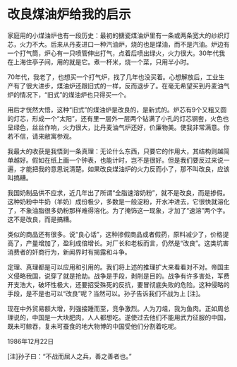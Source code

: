 # 改良煤油炉给我的启示

家庭用的小煤油炉也有一段历史：最初的搪瓷煤油炉里有一条或两条宽大的纱织灯芯，火力不大。后来从丹麦进口一种汽油炉，烧的也是煤油，而不是汽油。炉边有一个打气筒，炉心有一只喷管伸出打气，点着后喷出绿火，火力很大。30年代我在上海住亭子间，用的就是它。煮一杯米，烧一个菜，只用半小时。

70年代，我老了，也想买一个打气炉，找了几年也没买着。心想解放后，工业生产有了很大进步，煤油炉还跟旧式的一样，反而退步了。在毫无希望买到丹麦油气炉的情况下，“旧式”的煤油炉也只得买一个。

用后才恍然大悟，这种“旧式”的煤油炉是改良的，是新式的。炉芯有9个又粗又圆的灯芯，形成一个“太阳”，还有里一层外一层两个钻满了小孔的灯芯钢套，火色也呈绿色，丝丝作响，火力很大，比丹麦油气炉还好，价廉物美。使我非常满意。你若不信，请来敝寓参观。

我最大的收获是我悟到一条真理：无论什么东西，只要它的作用大，其结构则越简单越好。假如在纸上画一个钟表，也能计时，岂不是很好。但是我们要反过来说一遍，才能把我的意思说清楚。如果改良煤油炉的火力反而小了，那不叫改良，应该叫搞糟。

我国奶制品供不应求，近几年出了所谓“全脂速溶奶粉”，就不是改良，而是掺假。这种奶粉中牛奶（羊奶）成份极少，多数是一般淀粉，开水冲进去，它很快就溶化了，不象油脂很多奶粉那样难得溶化。为了掩饰这一现象，才加了“速溶”两个字。这不是改良，而是搞糟。

类似的商品还有很多。说“良心话”，这种掺假商品或者假药，原料减少了，价格提高了，产量增加了，盈利成倍增长。对厂长和老板而言，仍然是“改良”。这类坑害消费者的奸商行为，新闻界时有揭露和斗争。

定理、真理都是可以应用和引用的。我们将上述的推理扩大来看看对不对。帝国主义侵略我国，说穿了就是抢劫。战争是手段，剥削是目的。战争有许多害处，军费开支浩大，破坏性极大，还要招受殊死的反抗，要冒彻底失败的危险。这种侵略的手段，是不是也可以“改良”呢？当然可以。孙子告诉我们不战为上 \[注\]。

现在中外贸易额大增，列强接踵而至，竞争激烈。人为刀俎，我为鱼肉。正如周总理说的，中国是一大块肥肉，人人都想吃。遂使过去他们不能用武力征服的中国，既未可鲸吞，复未可蚕食的地大物博的中国受他们分割着吃呢。

1986年12月22日

 \[注\]孙子曰：“不战而屈人之兵，善之善者也。”

